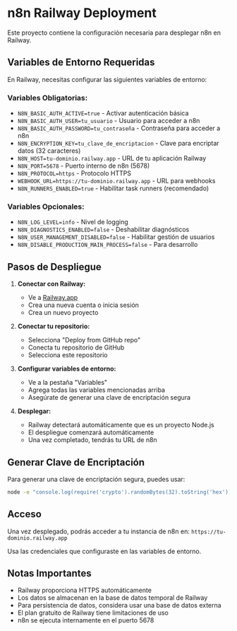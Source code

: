 # n8n Railway Deployment

Este proyecto contiene la configuración necesaria para desplegar n8n en Railway.

## Variables de Entorno Requeridas

En Railway, necesitas configurar las siguientes variables de entorno:

### Variables Obligatorias:
- `N8N_BASIC_AUTH_ACTIVE=true` - Activar autenticación básica
- `N8N_BASIC_AUTH_USER=tu_usuario` - Usuario para acceder a n8n
- `N8N_BASIC_AUTH_PASSWORD=tu_contraseña` - Contraseña para acceder a n8n
- `N8N_ENCRYPTION_KEY=tu_clave_de_encriptacion` - Clave para encriptar datos (32 caracteres)
- `N8N_HOST=tu-dominio.railway.app` - URL de tu aplicación Railway
- `N8N_PORT=5678` - Puerto interno de n8n (5678)
- `N8N_PROTOCOL=https` - Protocolo HTTPS
- `WEBHOOK_URL=https://tu-dominio.railway.app` - URL para webhooks
- `N8N_RUNNERS_ENABLED=true` - Habilitar task runners (recomendado)

### Variables Opcionales:
- `N8N_LOG_LEVEL=info` - Nivel de logging
- `N8N_DIAGNOSTICS_ENABLED=false` - Deshabilitar diagnósticos
- `N8N_USER_MANAGEMENT_DISABLED=false` - Habilitar gestión de usuarios
- `N8N_DISABLE_PRODUCTION_MAIN_PROCESS=false` - Para desarrollo

## Pasos de Despliegue

1. **Conectar con Railway:**
   - Ve a [Railway.app](https://railway.app)
   - Crea una nueva cuenta o inicia sesión
   - Crea un nuevo proyecto

2. **Conectar tu repositorio:**
   - Selecciona "Deploy from GitHub repo"
   - Conecta tu repositorio de GitHub
   - Selecciona este repositorio

3. **Configurar variables de entorno:**
   - Ve a la pestaña "Variables"
   - Agrega todas las variables mencionadas arriba
   - Asegúrate de generar una clave de encriptación segura

4. **Desplegar:**
   - Railway detectará automáticamente que es un proyecto Node.js
   - El despliegue comenzará automáticamente
   - Una vez completado, tendrás tu URL de n8n

## Generar Clave de Encriptación

Para generar una clave de encriptación segura, puedes usar:

```bash
node -e "console.log(require('crypto').randomBytes(32).toString('hex'))"
```

## Acceso

Una vez desplegado, podrás acceder a tu instancia de n8n en:
`https://tu-dominio.railway.app`

Usa las credenciales que configuraste en las variables de entorno.

## Notas Importantes

- Railway proporciona HTTPS automáticamente
- Los datos se almacenan en la base de datos temporal de Railway
- Para persistencia de datos, considera usar una base de datos externa
- El plan gratuito de Railway tiene limitaciones de uso
- n8n se ejecuta internamente en el puerto 5678 